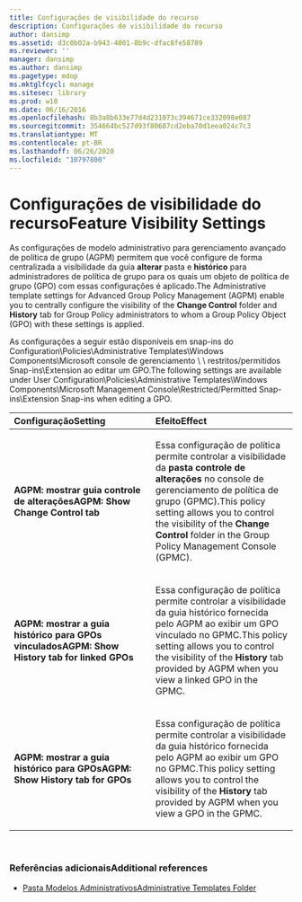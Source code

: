```yaml
---
title: Configurações de visibilidade do recurso
description: Configurações de visibilidade do recurso
author: dansimp
ms.assetid: d3c0b02a-b943-4001-8b9c-dfac8fe58789
ms.reviewer: ''
manager: dansimp
ms.author: dansimp
ms.pagetype: mdop
ms.mktglfcycl: manage
ms.sitesec: library
ms.prod: w10
ms.date: 06/16/2016
ms.openlocfilehash: 8b3a8b633e77d4d231073c394671ce332098e087
ms.sourcegitcommit: 354664bc527d93f80687cd2eba70d1eea024c7c3
ms.translationtype: MT
ms.contentlocale: pt-BR
ms.lasthandoff: 06/26/2020
ms.locfileid: "10797800"
---
```

# <span data-ttu-id="3d94c-103">Configurações de visibilidade do recurso</span><span class="sxs-lookup"><span data-stu-id="3d94c-103">Feature Visibility Settings</span></span>


<span data-ttu-id="3d94c-104">As configurações de modelo administrativo para gerenciamento avançado de política de grupo (AGPM) permitem que você configure de forma centralizada a visibilidade da guia **alterar** pasta e **histórico** para administradores de política de grupo para os quais um objeto de política de grupo (GPO) com essas configurações é aplicado.</span><span class="sxs-lookup"><span data-stu-id="3d94c-104">The Administrative template settings for Advanced Group Policy Management (AGPM) enable you to centrally configure the visibility of the **Change Control** folder and **History** tab for Group Policy administrators to whom a Group Policy Object (GPO) with these settings is applied.</span></span>

<span data-ttu-id="3d94c-105">As configurações a seguir estão disponíveis em snap-ins do Configuration\\Policies\\Administrative Templates\\Windows Components\\Microsoft console de gerenciamento \ \ restritos/permitidos Snap-ins\\Extension ao editar um GPO.</span><span class="sxs-lookup"><span data-stu-id="3d94c-105">The following settings are available under User Configuration\\Policies\\Administrative Templates\\Windows Components\\Microsoft Management Console\\Restricted/Permitted Snap-ins\\Extension Snap-ins when editing a GPO.</span></span>

<table>
<colgroup>
<col width="50%" />
<col width="50%" />
</colgroup>
<thead>
<tr class="header">
<th align="left"><span data-ttu-id="3d94c-106">Configuração</span><span class="sxs-lookup"><span data-stu-id="3d94c-106">Setting</span></span></th>
<th align="left"><span data-ttu-id="3d94c-107">Efeito</span><span class="sxs-lookup"><span data-stu-id="3d94c-107">Effect</span></span></th>
</tr>
</thead>
<tbody>
<tr class="odd">
<td align="left"><p><strong><span data-ttu-id="3d94c-108">AGPM: mostrar guia controle de alterações</span><span class="sxs-lookup"><span data-stu-id="3d94c-108">AGPM: Show Change Control tab</span></span></strong></p></td>
<td align="left"><p><span data-ttu-id="3d94c-109">Essa configuração de política permite controlar a visibilidade da <strong> pasta controle de alterações </strong> no console de gerenciamento de política de grupo (GPMC).</span><span class="sxs-lookup"><span data-stu-id="3d94c-109">This policy setting allows you to control the visibility of the <strong>Change Control</strong> folder in the Group Policy Management Console (GPMC).</span></span></p></td>
</tr>
<tr class="even">
<td align="left"><p><strong><span data-ttu-id="3d94c-110">AGPM: mostrar a guia histórico para GPOs vinculados</span><span class="sxs-lookup"><span data-stu-id="3d94c-110">AGPM: Show History tab for linked GPOs</span></span></strong></p></td>
<td align="left"><p><span data-ttu-id="3d94c-111">Essa configuração de política permite controlar a visibilidade da <strong> </strong> guia histórico fornecida pelo AGPM ao exibir um GPO vinculado no GPMC.</span><span class="sxs-lookup"><span data-stu-id="3d94c-111">This policy setting allows you to control the visibility of the <strong>History</strong> tab provided by AGPM when you view a linked GPO in the GPMC.</span></span></p></td>
</tr>
<tr class="odd">
<td align="left"><p><strong><span data-ttu-id="3d94c-112">AGPM: mostrar a guia histórico para GPOs</span><span class="sxs-lookup"><span data-stu-id="3d94c-112">AGPM: Show History tab for GPOs</span></span></strong></p></td>
<td align="left"><p><span data-ttu-id="3d94c-113">Essa configuração de política permite controlar a visibilidade da <strong> </strong> guia histórico fornecida pelo AGPM ao exibir um GPO no GPMC.</span><span class="sxs-lookup"><span data-stu-id="3d94c-113">This policy setting allows you to control the visibility of the <strong>History</strong> tab provided by AGPM when you view a GPO in the GPMC.</span></span></p></td>
</tr>
</tbody>
</table>

 

### <span data-ttu-id="3d94c-114">Referências adicionais</span><span class="sxs-lookup"><span data-stu-id="3d94c-114">Additional references</span></span>

-   [<span data-ttu-id="3d94c-115">Pasta Modelos Administrativos</span><span class="sxs-lookup"><span data-stu-id="3d94c-115">Administrative Templates Folder</span></span>](administrative-templates-folder-agpm40.md)

 

 





